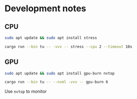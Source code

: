 # Development notes

## CPU

```sh
sudo apt update && sudo apt install stress
```

```sh
cargo run --bin tu -- -vvv -- stress --cpu 2 --timeout 10s
```

## GPU
```sh
sudo apt update && sudo apt install gpu-burn nvtop
```

```sh
cargo run --bin tu -- --nvml -vvv -- gpu-burn 6
```

Use `nvtop` to monitor